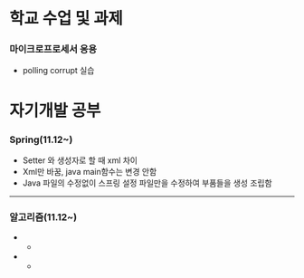 학교 수업 및 과제
==============
### 마이크로프로세서 응용
* polling corrupt 실습

자기개발 공부
==============
### Spring(11.12~)
* Setter 와 생성자로 할 때 xml 차이
* Xml만 바꿈, java main함수는 변경 안함
* Java 파일의 수정없이 스프링 설정 파일만을 수정하여 부품들을 생성 조립함
----------------
### 알고리즘(11.12~)
* 
  * 
* 
  * 
